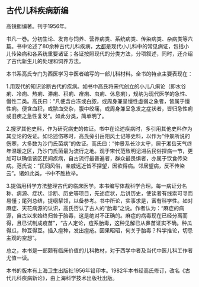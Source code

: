 ## 古代儿科疾病新编

高镜朗编著。刊于1956年。

书凡一巻。分初生论、发育与饲养、营养病类、系统病类、传染病类、杂病类等六篇。书中论述了80余种古代儿科疾病，[大都](https://www.gmzyjc.com/read/zjs/zjs3.1.4-6-0.0.1.3.2.md)是现代小儿科中的常见病证，包括小儿传染病和各系统重要诸证；各证按照现代的分类方法，分项叙述，同时，还介绍了古代新生儿的处理和饲养方法。

本书系高氏专门为西医学习中医者编写的一部儿科材料。全书的特点主要表现在：

1.用现代的知识诊断古代的疾病。如书中高氏将宋代创立的小儿八痢论（即水谷痢、冷痢、热痢、滞痢、积痢、疳痢、虫痢、休息痢），规纳为现代医学的急性、慢性二类。高氏曰：“凡便含白冻或白脓，或周身兼呈慢性虚弱之象者，皆属于慢性痢。便含血积，或脓血交杂，腹中绞痛，或周身兼呈急发之症状者，皆归急性痢或旧疾之急性复发”。如此分类，简单明了。

2.搜罗其他史料，作为研究病史的佐证。书中在论述疾病时，多引用其他史料作为其立论的佐证。如论述伤寒时，高氏旁引岳阳风土记等史料，以作为“仲景所说的伤寒，大多数为沙门氏菌病”的佐证。高氏曰：“仲景系长沙太守，居于湘岳天气终年温暖之区，乃沙门氏菌最为流行之地。观于宋代范致明记湘岳民俗探病一节，更加可以确信该区民间疾病，自古流行最普遍者，群众最畏惧者，亦属于饮食传染病。范氏说：“民同风俗，亲戚远近皆不探望，因欲得病。邻居望病，反不传染云”。诸如此类，书中不胜枚举。

3.提倡用科学方法整理古代的临床医学。本书编写体裁科学合理。每一病证分名称、病源、症状、诊断、历史等项目，先述症状，后讲历史，使读者有线索可寻而易懂；尾列总结，提纲挈领，以备参考。书中所论，实事求是，富有科学性。如对麻症、天花病源的认识，高氏否认了古人的“胎毒”之说。作者认为：“麻症的病源，自古以来始终归咎于胎毒，这是绝对不正确的。麻症的病毒现在已经分离而得，且已试制成疫苗”，“古人定论，痘系胎毒，这种见解已从鼻苗证实不确。种瓜得瓜，种豆得豆。插入痘种，发出痘疮。因果昭昭，何关乎胎毒？科学推论，切忌主观的空想”。

总之，本书是一部颇有临床价值的儿科教材，对于西学中者及当代中医儿科工作者尤值一读。

本书的版本有上海卫生出版社1956年铅印本。1982年本书经高氏修订，改名《古代儿科疾病新论》，由上海科学技术出版社出版。
